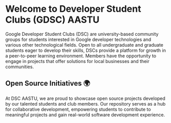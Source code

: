 
# Welcome to Developer Student Clubs (GDSC) AASTU

Google Developer Student Clubs (DSC) are university-based community groups for students interested in Google developer technologies and various other technological fields. Open to all undergraduate and graduate students eager to develop their skills, DSCs provide a platform for growth in a peer-to-peer learning environment. Members have the opportunity to engage in projects that offer solutions for local businesses and their communities.

## Open Source Initiatives 🌍

At DSC AASTU, we are proud to showcase open source projects developed by our talented students and club members. Our repository serves as a hub for collaborative development, empowering students to contribute to meaningful projects and gain real-world software development experience.
